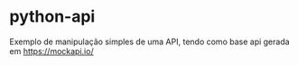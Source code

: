# python-api
Exemplo de manipulação simples de uma API, tendo como base api gerada em https://mockapi.io/
